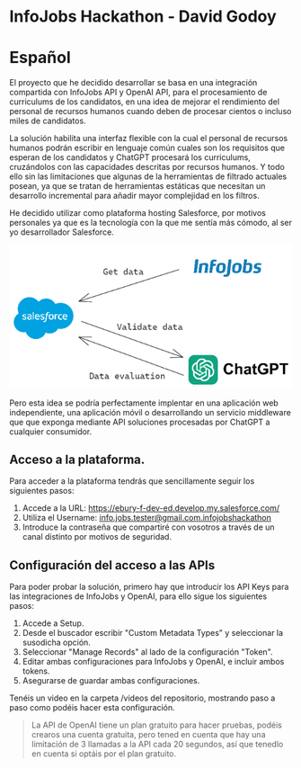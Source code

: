 # InfoJobs Hackathon - David Godoy
# Español
El proyecto que he decidido desarrollar se basa en una integración compartida con InfoJobs API y OpenAI API, para el procesamiento de curriculums de los candidatos, en una idea de mejorar el rendimiento del personal de recursos humanos cuando deben de procesar cientos o incluso miles de candidatos.

La solución habilita una interfaz flexible con la cual el personal de recursos humanos podrán escribir en lenguaje común cuales son los requisitos que esperan de los candidatos y ChatGPT procesará los curriculums, cruzándolos con las capacidades descritas por recursos humanos. Y todo ello sin las limitaciones que algunas de la herramientas de filtrado actuales posean, ya que se tratan de herramientas estáticas que necesitan un desarrollo incremental para añadir mayor complejidad en los filtros.

He decidido utilizar como plataforma hosting Salesforce, por motivos personales ya que es la tecnología con la que me sentía más cómodo, al ser yo desarrollador Salesforce.

![image info](img/high-level-solution.png)

Pero esta idea se podría perfectamente implentar en una aplicación web independiente, una aplicación móvil o desarrollando un servicio middleware que que exponga mediante API soluciones procesadas por ChatGPT a cualquier consumidor.

## Acceso a la plataforma.
Para acceder a la plataforma tendrás que sencillamente seguir los siguientes pasos:

1. Accede a la URL: https://ebury-f-dev-ed.develop.my.salesforce.com/
2. Utiliza el Username: info.jobs.tester@gmail.com.infojobshackathon
3. Introduce la contraseña que compartiré con vosotros a través de un canal distinto por motivos de seguridad.

## Configuración del acceso a las APIs
Para poder probar la solución, primero hay que introducir los API Keys para las integraciones de InfoJobs y OpenAI, para ello sigue los siguientes pasos:

1. Accede a Setup.
2. Desde el buscador escribir "Custom Metadata Types" y seleccionar la susodicha opción.
3. Seleccionar "Manage Records" al lado de la configuración "Token".
4. Editar ambas configuraciones para InfoJobs y OpenAI, e incluir ambos tokens.
5. Asegurarse de guardar ambas configuraciones.

Tenéis un video en la carpeta /videos del repositorio, mostrando paso a paso como podéis hacer esta configuración.

> La API de OpenAI tiene un plan gratuito para hacer pruebas, podéis crearos una cuenta gratuita, pero tened en cuenta que hay una limitación de 3 llamadas a la API cada 20 segundos, así que tenedlo en cuenta si optáis por el plan gratuito.




